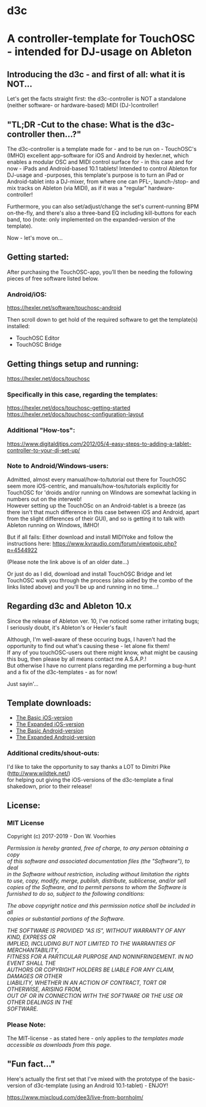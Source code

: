 # d3c
<h1>A controller-template for TouchOSC - intended for DJ-usage on Ableton</h1>

<h2>Introducing the d3c - and first of all: what it is NOT...</h2>
<p>Let's get the facts straight first: the d3c-controller is NOT a standalone (neither software- or hardware-based) MIDI (DJ-)controller!</p>

<h2>"TL;DR -Cut to the chase: What is the d3c-controller then...?"</h2>
<p>The d3c-controller is a template made for - and to be run on - TouchOSC's (IMHO) excellent app-software for iOS and Android by hexler.net, which enables a modular OSC and MIDI control surface for - in this case and for now - iPads and Android-based 10.1 tablets! Intended to control Ableton for DJ-usage and -purposes, this template's purpose is to turn an iPad or Android-tablet into a DJ-mixer, from where one can PFL-, launch-/stop- and mix tracks on Ableton (via MIDI), as if it was a "regular" hardware-controller!</p>
<p>Furthermore, you can also set/adjust/change the set's current-running BPM on-the-fly, and there's also a three-band EQ including kill-buttons for each band, too (note: only implemented on the expanded-version of the template).</p>

<p>Now - let's move on...</p>

<h2>Getting started:</h2>
<p>After purchasing the TouchOSC-app, you’ll then be needing the following pieces of free software listed below.</p>
<h3>Android/iOS:</h3>
<p><a href="https://hexler.net/software/touchosc-android" title="Get the additional TouchOSC-software from here..." target="_blank">https://hexler.net/software/touchosc-android</a></p>

<p>Then scroll down to get hold of the required software to get the template(s) installed: 
<ul>
<li>TouchOSC Editor</li>
<li>TouchOSC Bridge</li>
</ul></p>

<h2>Getting things setup and running:</h2>

<p><a href="https://hexler.net/docs/touchosc" title="TouchOSC documnetation" target="_blank">https://hexler.net/docs/touchosc</a></p>

<h3>Specifically in this case, regarding the templates:</h3>

<p><a href="https://hexler.net/docs/touchosc-getting-started" title="TouchOSC - Getting Started" target="_blank">https://hexler.net/docs/touchosc-getting-started</a>
<br>
<a href="https://hexler.net/docs/touchosc" title="TouchOSC Layout Configuration" target="_blank">https://hexler.net/docs/touchosc-configuration-layout</a>
</p>
<h3>Additional "How-tos":</h3>
<p><a href="https://www.digitaldjtips.com/2012/05/4-easy-steps-to-adding-a-tablet-controller-to-your-dj-set-up/" title="4 easy step to adding a tablet..." target="_blank">https://www.digitaldjtips.com/2012/05/4-easy-steps-to-adding-a-tablet-controller-to-your-dj-set-up/</a></p>

<h3>Note to Android/Windows-users:</h3>
<p>Admitted, almost every manual/how-to/tutorial out there for TouchOSC seem more iOS-centric, and manuals/how-tos/tutorials explicitly for TouchOSC for 'droids and/or running on Windows are somewhat lacking in numbers out on the interweb!<br>
However setting up the TouchOSc on an Android-tablet is a breeze (as there isn't that much difference in this case between iOS and Android, apart from the slight differences of their GUI), and so is getting it to talk with Ableton running on Windows, IMHO!</p>
<p>But if all fails: Either download and install MIDIYoke and follow the instructions here: <a href="https://www.kvraudio.com/forum/viewtopic.php?p=4544922" title="Setup tutorial for TouchOSC on an Android Phone..." target="_blank">https://www.kvraudio.com/forum/viewtopic.php?p=4544922</a></p>
<p>(Please note the link above is of an older date...)</p>  

<p>Or just do as I did, download and install TouchOSC Bridge and let TouchOSC walk you through the process (also aided by the combo of the links listed above) and you'll be up and running in no time...!</p> 

<h2>Regarding d3c and Ableton 10.x</h2>
<p>Since the release of Ableton ver. 10, I've noticed some rather irritating bugs; I seriously doubt, it's Ableton's or Hexler's fault</p>
<p>Although, I'm well-aware of these occuring bugs, I haven't had the opportunity to find out what's causing these - let alone fix them!<br> If any of you touchOSC-users out there might know, what might be causing this bug, then please by all means contact me A.S.A.P.!<br> But otherwise I have no current plans regarding me performing a bug-hunt and a fix of the d3c-templates - as for now!</p>
<p>Just sayin'...</p>

<h2>Template downloads:</h2>
<ul>
  <li><a href="https://github.com/donvoorhies/d3c/blob/master/d3c_iOS.touchosc?raw=true">The Basic iOS-version</a></li>
  <li><a href="https://github.com/donvoorhies/d3c/blob/master/d3c-ext_iOS.touchosc?raw=true">The Expanded iOS-version</a></li>
  <li><a href="https://github.com/donvoorhies/d3c/blob/master/d3c_Android.touchosc?raw=true">The Basic Android-version</a></li>
  <li><a href="https://github.com/donvoorhies/d3c/blob/master/d3c-ext_Android.touchosc?raw=true">The Expanded Android-version</a></li>
</ul>

<h3>Additional credits/shout-outs:</h3>
<p>I'd like to take the opportunity to say thanks a LOT to Dimitri Pike (<a href="http://www.wildtek.net/" title="To the Wildtek website" target="_blank">http://www.wildtek.net/</a>)<br>
for helping out giving the iOS-versions of the d3c-template a final shakedown, prior to their release!</p>

<h2>License:</h2>
<h3>MIT License</h3>
<p>Copyright (c) 2017-2019 - Don W. Voorhies</p>

<p><i>Permission is hereby granted, free of charge, to any person obtaining a copy<br>
of this software and associated documentation files (the "Software"), to deal<br>
in the Software without restriction, including without limitation the rights<br>
to use, copy, modify, merge, publish, distribute, sublicense, and/or sell<br>
copies of the Software, and to permit persons to whom the Software is<br>
  furnished to do so, subject to the following conditions:</i></p>

<p><i>The above copyright notice and this permission notice shall be included in all<br>
  copies or substantial portions of the Software.</i></p>

<p><i>THE SOFTWARE IS PROVIDED "AS IS", WITHOUT WARRANTY OF ANY KIND, EXPRESS OR<br>
IMPLIED, INCLUDING BUT NOT LIMITED TO THE WARRANTIES OF MERCHANTABILITY,<br>
FITNESS FOR A PARTICULAR PURPOSE AND NONINFRINGEMENT. IN NO EVENT SHALL THE<br>
AUTHORS OR COPYRIGHT HOLDERS BE LIABLE FOR ANY CLAIM, DAMAGES OR OTHER<br>
LIABILITY, WHETHER IN AN ACTION OF CONTRACT, TORT OR OTHERWISE, ARISING FROM,<br>
OUT OF OR IN CONNECTION WITH THE SOFTWARE OR THE USE OR OTHER DEALINGS IN THE<br>
SOFTWARE.</i></p>

<h3>Please Note:</h3>
<p>The MIT-license - as stated here - only applies to <i>the templates made accessible as downloads from this page</i>.</p> 

<h2>&quot;Fun fact...&quot;</h2>
<p>Here's actually the first set that I've mixed with the prototype of the basic-version of d3c-template (using an Android 10.1-tablet) - ENJOY!</p> <a href="https://www.mixcloud.com/dee3/live-from-an-island-remastered/" title="The Live From An Island set at Mixcloud" target="_blank">https://www.mixcloud.com/dee3/live-from-bornholm/</a> 
